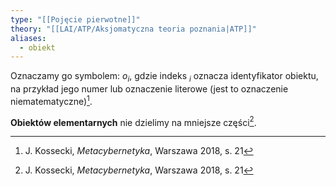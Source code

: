 ```yaml
---
type: "[[Pojęcie pierwotne]]"
theory: "[[LAI/ATP/Aksjomatyczna teoria poznania|ATP]]"
aliases:
  - obiekt
---
```

Oznaczamy go symbolem: $o_{i}$, gdzie indeks $_i$ oznacza identyfikator obiektu, na przykład jego numer lub oznaczenie literowe (jest to oznaczenie niematematyczne)[^1].

**Obiektów elementarnych** nie dzielimy na mniejsze części[^2].

[^1]: J. Kossecki, *Metacybernetyka*, Warszawa 2018, s. 21
[^2]: J. Kossecki, *Metacybernetyka*, Warszawa 2018, s. 21